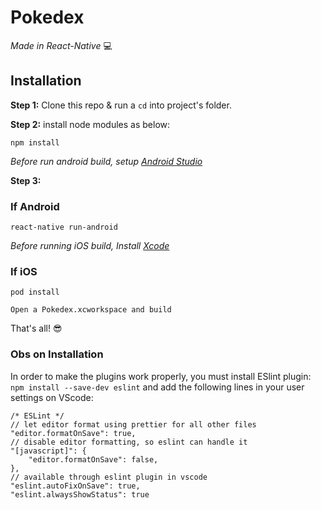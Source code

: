 # Pokedex

_Made in React-Native_ 💻

## Installation

**Step 1:** Clone this repo & run a `cd` into project's folder.

**Step 2:** install node modules as below:

```
npm install
```

_Before run android build, setup [Android Studio](https://facebook.github.io/react-native/docs/android-setup.html)_

**Step 3:**

### If Android

```
react-native run-android
```

_Before running iOS build, Install [Xcode](https://developer.apple.com/xcode/download/)_

### If iOS

```
pod install
```

```
Open a Pokedex.xcworkspace and build
```

That's all! 😎

### Obs on Installation

In order to make the plugins work properly, you must install ESlint plugin: `npm install --save-dev eslint` and add the following lines in your user settings on VScode:

```
/* ESLint */
// let editor format using prettier for all other files
"editor.formatOnSave": true,
// disable editor formatting, so eslint can handle it
"[javascript]": {
    "editor.formatOnSave": false,
},
// available through eslint plugin in vscode
"eslint.autoFixOnSave": true,
"eslint.alwaysShowStatus": true
```
